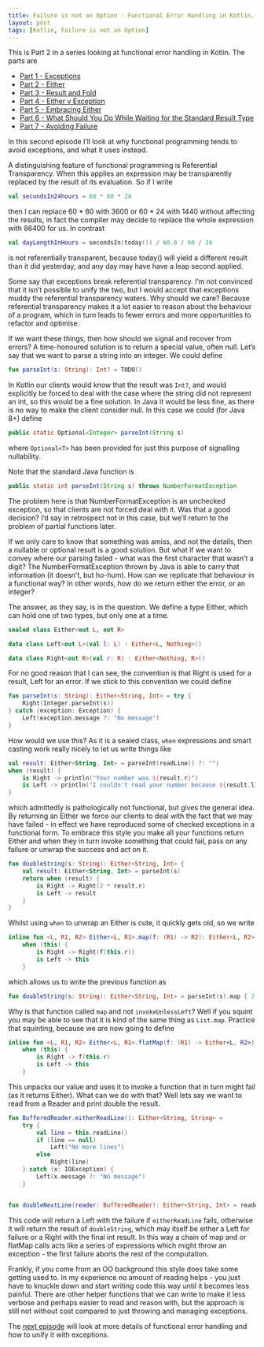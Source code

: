 ```yaml
---
title: Failure is not an Option - Functional Error Handling in Kotlin. Part 2 - Either
layout: post
tags: [Kotlin, Failure is not an Option]
---
```

This is Part 2 in a series looking at functional error handling in Kotlin. The parts are

* [Part 1 - Exceptions](failure-is-not-an-option-part-1.html)
* [Part 2 - Either](failure-is-not-an-option-part-2.html)
* [Part 3 - Result and Fold](failure-is-not-an-option-part-3.html)
* [Part 4 - Either v Exception](failure-is-not-an-option-part-4.html)
* [Part 5 - Embracing Either](failure-is-not-an-option-part-5.html)
* [Part 6 - What Should You Do While Waiting for the Standard Result Type](failure-is-not-an-option-part-6.html)
* [Part 7 - Avoiding Failure](failure-is-not-an-option-part-7.html)

In this second episode I’ll look at why functional programming tends to avoid exceptions, and what it uses instead.

A distinguishing feature of functional programming is Referential Transparency. When this applies an expression may be transparently replaced by the result of its evaluation. So if I write

```kotlin
val secondsIn24hours = 60 * 60 * 24
```

then I can replace 60 * 60 with 3600 or 60 * 24 with 1440 without affecting the results, in fact the compiler may decide to replace the whole expression with 86400 for us. In contrast

```kotlin
val dayLengthInHours = secondsIn(today()) / 60.0 / 60 / 24
```

is not referentially transparent, because today() will yield a different result than it did yesterday, and any day may have have a leap second applied.

Some say that exceptions break referential transparency. I’m not convinced that it isn’t possible to unify the two, but I would accept that exceptions muddy the referential transparency waters. Why should we care? Because referential transparency makes it a lot easier to reason about the behaviour of a program, which in turn leads to fewer errors and more opportunities to refactor and optimise.

If we want these things, then how should we signal and recover from errors? A time-honoured solution is to return a special value, often null. Let’s say that we want to parse a string into an integer. We could define

```kotlin
fun parseInt(s: String): Int? = TODO()
```

In Kotlin our clients would know that the result was `Int?`, and would explicitly be forced to deal with the case where the string did not represent an int, so this would be a fine solution. In Java it would be less fine, as there is no way to make the client consider null. In this case we could (for Java 8+) define

```java
public static Optional<Integer> parseInt(String s)
```

where `Optional<T>` has been provided for just this purpose of signalling nullability.

Note that the standard Java function is

```java
public static int parseInt(String s) throws NumberFormatException
```

The problem here is that NumberFormatException is an unchecked exception, so that clients are not forced deal with it. Was that a good decision? I’d say in retrospect not in this case, but we’ll return to the problem of partial functions later.

If we only care to know that something was amiss, and not the details, then a nullable or optional result is a good solution. But what if we want to convey where our parsing failed - what was the first character that wasn’t a digit? The NumberFormatException thrown by Java is able to carry that information (it doesn’t, but ho-hum). How can we replicate that behaviour in a functional way? In other words, how do we return either the error, or an integer?

The answer, as they say, is in the question. We define a type Either, which can hold one of two types, but only one at a time.

```kotlin
sealed class Either<out L, out R>

data class Left<out L>(val l: L) : Either<L, Nothing>()

data class Right<out R>(val r: R) : Either<Nothing, R>()
```

For no good reason that I can see, the convention is that Right is used for a result, Left for an error. If we stick to this convention we could define

```kotlin
fun parseInt(s: String): Either<String, Int> = try {
    Right(Integer.parseInt(s))
} catch (exception: Exception) {
    Left(exception.message ?: "No message")
}
```

How would we use this? As it is a sealed class, `when` expressions and smart casting work really nicely to let us write things like

```kotlin
val result: Either<String, Int> = parseInt(readLine() ?: "")
when (result) {
    is Right -> println("Your number was ${result.r}")
    is Left -> println("I couldn't read your number because ${result.l}")
}
```

which admittedly is pathologically not functional, but gives the general idea. By returning an Either we force our clients to deal with the fact that we may have failed - in effect we have reproduced some of checked exceptions in a functional form. To embrace this style you make all your functions return Either and when they in turn invoke something that could fail, pass on any failure or unwrap the success and act on it.

```kotlin
fun doubleString(s: String): Either<String, Int> {
    val result: Either<String, Int> = parseInt(s)
    return when (result) {
        is Right -> Right(2 * result.r)
        is Left -> result
    }
}
```

Whilst using `when` to unwrap an Either is cute, it quickly gets old, so we write

```kotlin
inline fun <L, R1, R2> Either<L, R1>.map(f: (R1) -> R2): Either<L, R2> =
    when (this) {
        is Right -> Right(f(this.r))
        is Left -> this
    }
```

which allows us to write the previous function as

```kotlin
fun doubleString(s: String): Either<String, Int> = parseInt(s).map { 2 * it }
```

Why is that function called `map` and not `invokeUnlessLeft`? Well if you squint you may be able to see that it is kind of the same thing as `List.map`. Practice that squinting, because we are now going to define

```kotlin
inline fun <L, R1, R2> Either<L, R1>.flatMap(f: (R1) -> Either<L, R2>): Either<L, R2> =
    when (this) {
        is Right -> f(this.r)
        is Left -> this
    }
```

This unpacks our value and uses it to invoke a function that in turn might fail (as it returns Either). What can we do with that? Well lets say we want to read from a Reader and print double the result.

```kotlin
fun BufferedReader.eitherReadLine(): Either<String, String> =
    try {
        val line = this.readLine()
        if (line == null)
            Left("No more lines")
        else
            Right(line)
    } catch (x: IOException) {
        Left(x.message ?: "No message")
    }


fun doubleNextLine(reader: BufferedReader): Either<String, Int> = reader.eitherReadLine().flatMap { doubleString(it) }
```

This code will return a Left with the failure if `eitherReadLine` fails, otherwise it will return the result of `doubleString`, which may itself be either a Left for failure or a Right with the final int result. In this way a chain of map and or flatMap calls acts like a series of expressions which might throw an exception - the first failure aborts the rest of the computation.

Frankly, if you come from an OO background this style does take some getting used to. In my experience no amount of reading helps - you just have to knuckle down and start writing code this way until it becomes less painful. There are other helper functions that we can write to make it less verbose and perhaps easier to read and reason with, but the approach is still not without cost compared to just throwing and managing exceptions.

The [next episode](failure-is-not-an-option-part-3.html) will look at more details of functional error handling and how to unify it with exceptions.

